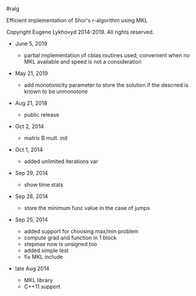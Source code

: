 #ralg

Efficient implementation of Shor's r-algorithm using MKL

Copyright Eugene Lykhovyd 2014-2019.
All rights reserved.

- June 5, 2019
	* partial implementation of cblas routines used; convenient when
		no MKL available and speed is not a consideration

- May 21, 2019
	* add monotonicity parameter to store the solution if
		the descned is known to be unmonotone

- Aug 21, 2018
	* public release

- Oct 2, 2014
  * matrix B mult. init

- Oct 1, 2014
  * added unlimited iterations var

- Sep 29, 2014
  * show time stats

- Sep 28, 2014
  * store the minimum func value in the case of jumps

- Sep 25, 2014
  * added support for choosing max/min problem
  * compute grad and function in 1 block
  * stepmax now is unsigned too
  * added simple test
  * fix MKL include

- late Aug 2014
  * MKL library
  * C++11 support
